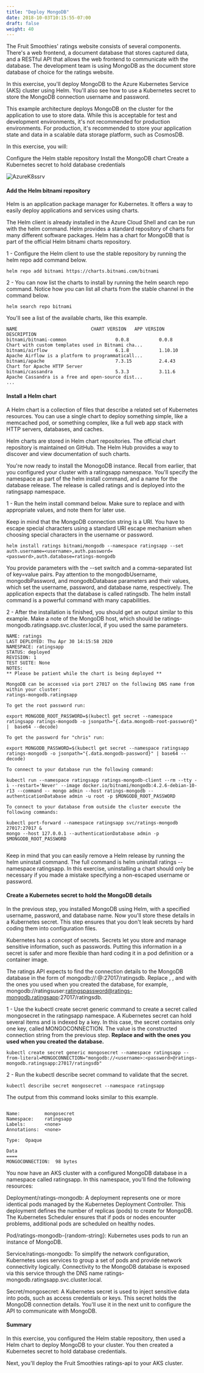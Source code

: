 ```yaml
---
title: "Deploy MongoDB"
date: 2018-10-03T10:15:55-07:00
draft: false
weight: 40
---
```


The Fruit Smoothies' ratings website consists of several components. There's a web frontend, a document database that stores captured data, and a RESTful API that allows the web frontend to communicate with the database. The development team is using MongoDB as the document store database of choice for the ratings website.

In this exercise, you'll deploy MongoDB to the Azure Kubernetes Service (AKS) cluster using Helm. You'll also see how to use a Kubernetes secret to store the MongoDB connection username and password.

This example architecture deploys MongoDB on the cluster for the application to use to store data. While this is acceptable for test and development environments, it's not recommended for production environments. For production, it's recommended to store your application state and data in a scalable data storage platform, such as CosmosDB.

In this exercise, you will:

Configure the Helm stable repository
Install the MongoDB chart
Create a Kubernetes secret to hold database credentials

![AzureK8ssrv](/images/mfe/azurek8s-service.svg?classes=border,shadow)

#### Add the Helm bitnami repository

Helm is an application package manager for Kubernetes. It offers a way to easily deploy applications and services using charts.

The Helm client is already installed in the Azure Cloud Shell and can be run with the helm command. Helm provides a standard repository of charts for many different software packages. Helm has a chart for MongoDB that is part of the official Helm bitnami charts repository.

1 - Configure the Helm client to use the stable repository by running the helm repo add command below.


```
helm repo add bitnami https://charts.bitnami.com/bitnami

```
2 - You can now list the charts to install by running the helm search repo command. Notice how you can list all charts from the stable channel in the command below.

```
helm search repo bitnami

```

You'll see a list of the available charts, like this example.

```
NAME                           CHART VERSION   APP VERSION   DESCRIPTION
bitnami/bitnami-common                  0.0.8           0.0.8                   Chart with custom templates used in Bitnami cha...
bitnami/airflow                         6.1.8           1.10.10                 Apache Airflow is a platform to programmaticall...
bitnami/apache                          7.3.15          2.4.43                  Chart for Apache HTTP Server
bitnami/cassandra                       5.3.3           3.11.6                  Apache Cassandra is a free and open-source dist...
...

```

#### Install a Helm chart

A Helm chart is a collection of files that describe a related set of Kubernetes resources. You can use a single chart to deploy something simple, like a memcached pod, or something complex, like a full web app stack with HTTP servers, databases, and caches.

Helm charts are stored in Helm chart repositories. The official chart repository is maintained on GitHub. The Helm Hub provides a way to discover and view documentation of such charts.

You're now ready to install the MonogoDB instance. Recall from earlier, that you configured your cluster with a ratingsapp namespace. You'll specify the namespace as part of the helm install command, and a name for the database release. The release is called ratings and is deployed into the ratingsapp namespace.


1 - Run the helm install command below. Make sure to replace <username> and <password> with appropriate values, and note them for later use.

Keep in mind that the MongoDB connection string is a URI. You have to escape special characters using a standard URI escape mechanism when choosing special characters in the username or password.

```
helm install ratings bitnami/mongodb --namespace ratingsapp --set auth.username=<username>,auth.password=<password>,auth.database=ratings-mongodb

```

You provide parameters with the --set switch and a comma-separated list of key=value pairs. Pay attention to the mongodbUsername, mongodbPassword, and mongodbDatabase parameters and their values, which set the username, password, and database name, respectively. The application expects that the database is called ratingsdb. The helm install command is a powerful command with many capabilities.

2 - After the installation is finished, you should get an output similar to this example. Make a note of the MongoDB host, which should be ratings-mongodb.ratingsapp.svc.cluster.local, if you used the same parameters.

```
NAME: ratings
LAST DEPLOYED: Thu Apr 30 14:15:58 2020
NAMESPACE: ratingsapp
STATUS: deployed
REVISION: 1
TEST SUITE: None
NOTES:
** Please be patient while the chart is being deployed **

MongoDB can be accessed via port 27017 on the following DNS name from within your cluster:
ratings-mongodb.ratingsapp

To get the root password run:

export MONGODB_ROOT_PASSWORD=$(kubectl get secret --namespace ratingsapp ratings-mongodb -o jsonpath="{.data.mongodb-root-password}" |  base64 --decode)

To get the password for "chris" run:

export MONGODB_PASSWORD=$(kubectl get secret --namespace ratingsapp ratings-mongodb -o jsonpath="{.data.mongodb-password}" | base64 --decode)

To connect to your database run the following command:

kubectl run --namespace ratingsapp ratings-mongodb-client --rm --tty -i --restart='Never' --image docker.io/bitnami/mongodb:4.2.6-debian-10-r13 --command -- mongo admin --host ratings-mongodb --authenticationDatabase admin -u root -p $MONGODB_ROOT_PASSWORD

To connect to your database from outside the cluster execute the following commands:

kubectl port-forward --namespace ratingsapp svc/ratings-mongodb 27017:27017 &
mongo --host 127.0.0.1 --authenticationDatabase admin -p $MONGODB_ROOT_PASSWORD
  
```

Keep in mind that you can easily remove a Helm release by running the helm uninstall command. The full command is helm uninstall ratings --namespace ratingsapp. In this exercise, uninstalling a chart should only be necessary if you made a mistake specifying a non-escaped username or password.

#### Create a Kubernetes secret to hold the MongoDB details

In the previous step, you installed MongoDB using Helm, with a specified username, password, and database name. Now you'll store these details in a Kubernetes secret. This step ensures that you don't leak secrets by hard coding them into configuration files.

Kubernetes has a concept of secrets. Secrets let you store and manage sensitive information, such as passwords. Putting this information in a secret is safer and more flexible than hard coding it in a pod definition or a container image.

The ratings API expects to find the connection details to the MongoDB database in the form of mongodb://<username>:<password>@<endpoint>:27017/ratingsdb. Replace <username>, <password>, and <endpoint> with the ones you used when you created the database, for example, mongodb://ratingsuser:ratingspassword@ratings-mongodb.ratingsapp:27017/ratingsdb.
  
1 - Use the kubectl create secret generic command to create a secret called mongosecret in the ratingsapp namespace. A Kubernetes secret can hold several items and is indexed by a key. In this case, the secret contains only one key, called MONGOCONNECTION. The value is the constructed connection string from the previous step. **Replace <username> and <password> with the ones you used when you created the database.**
 
```
kubectl create secret generic mongosecret --namespace ratingsapp --from-literal=MONGOCONNECTION="mongodb://<username>:<password>@ratings-mongodb.ratingsapp:27017/ratingsdb"
```

2 - Run the kubectl describe secret command to validate that the secret.

```
kubectl describe secret mongosecret --namespace ratingsapp

```

The output from this command looks similar to this example.

```

Name:         mongosecret
Namespace:    ratingsapp
Labels:       <none>
Annotations:  <none>

Type:  Opaque

Data
====
MONGOCONNECTION:  98 bytes

```

You now have an AKS cluster with a configured MongoDB database in a namespace called ratingsapp. In this namespace, you'll find the following resources:

Deployment/ratings-mongodb: A deployment represents one or more identical pods managed by the Kubernetes Deployment Controller. This deployment defines the number of replicas (pods) to create for MongoDB. The Kubernetes Scheduler ensures that if pods or nodes encounter problems, additional pods are scheduled on healthy nodes.

Pod/ratings-mongodb-{random-string}: Kubernetes uses pods to run an instance of MongoDB.

Service/ratings-mongodb: To simplify the network configuration, Kubernetes uses services to group a set of pods and provide network connectivity logically. Connectivity to the MongoDB database is exposed via this service through the DNS name ratings-mongodb.ratingsapp.svc.cluster.local.

Secret/mongosecret: A Kubernetes secret is used to inject sensitive data into pods, such as access credentials or keys. This secret holds the MongoDB connection details. You'll use it in the next unit to configure the API to communicate with MongoDB.

#### Summary

In this exercise, you configured the Helm stable repository, then used a Helm chart to deploy MongoDB to your cluster. You then created a Kubernetes secret to hold database credentials.

Next, you'll deploy the Fruit Smoothies ratings-api to your AKS cluster.
